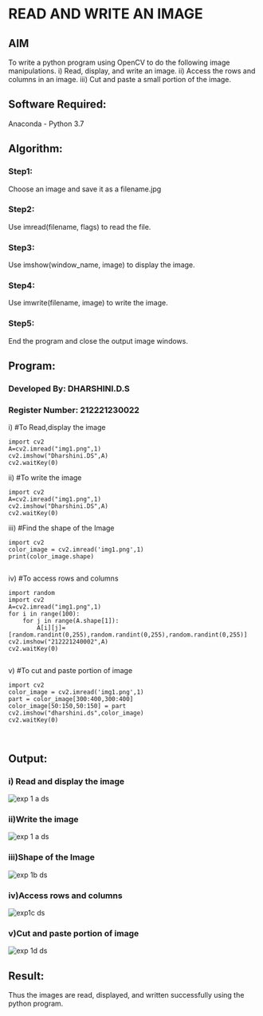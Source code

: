 # READ AND WRITE AN IMAGE
## AIM
To write a python program using OpenCV to do the following image manipulations.
i) Read, display, and write an image.
ii) Access the rows and columns in an image.
iii) Cut and paste a small portion of the image.

## Software Required:
Anaconda - Python 3.7
## Algorithm:
### Step1:
Choose an image and save it as a filename.jpg
### Step2:
Use imread(filename, flags) to read the file.
### Step3:
Use imshow(window_name, image) to display the image.
### Step4:
Use imwrite(filename, image) to write the image.
### Step5:
End the program and close the output image windows.
## Program:
### Developed By: DHARSHINI.D.S
### Register Number: 212221230022
i) #To Read,display the image
```
import cv2
A=cv2.imread("img1.png",1)
cv2.imshow("Dharshini.DS",A)
cv2.waitKey(0)

```
ii) #To write the image
```
import cv2
A=cv2.imread("img1.png",1)
cv2.imshow("Dharshini.DS",A)
cv2.waitKey(0)

```
iii) #Find the shape of the Image
```
import cv2
color_image = cv2.imread('img1.png',1)
print(color_image.shape)


```
iv) #To access rows and columns

```
import random
import cv2
A=cv2.imread("img1.png",1)
for i in range(100):
    for j in range(A.shape[1]):
        A[i][j]=[random.randint(0,255),random.randint(0,255),random.randint(0,255)]
cv2.imshow("212221240002",A)
cv2.waitKey(0)


```
v) #To cut and paste portion of image
```
import cv2
color_image = cv2.imread('img1.png',1)
part = color_image[300:400,300:400]
color_image[50:150,50:150] = part
cv2.imshow("dharshini.ds",color_image)
cv2.waitKey(0)



```

## Output:

### i) Read and display the image
![exp 1 a ds](https://user-images.githubusercontent.com/93427345/225527081-216e7b15-f847-48a2-ad19-6450a8ad1e15.png)


### ii)Write the image
![exp 1 a ds](https://user-images.githubusercontent.com/93427345/225527186-1eb9b612-6c17-4638-81eb-df120c81a3a3.png)


### iii)Shape of the Image

![exp 1b ds](https://user-images.githubusercontent.com/93427345/225527269-bb8930f2-db73-497c-943d-a43f01f9328f.png)


### iv)Access rows and columns

![exp1c ds](https://user-images.githubusercontent.com/93427345/225527308-273744b9-a63b-4772-9088-4a7b16b21a41.png)

### v)Cut and paste portion of image
![exp 1d ds](https://user-images.githubusercontent.com/93427345/225527363-8ee50091-3e91-45e1-b318-2ee824fdd548.png)


## Result:
Thus the images are read, displayed, and written successfully using the python program.


